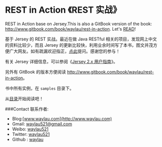 # REST in Action 《REST 实战》

REST in Action base on Jersey.This is also a GitBook version of the book: <http://www.gitbook.com/book/waylau/rest-in-action>.
Let's [READ](SUMMARY.md)!

基于 Jersey 的 REST 实战。最近在做 Java RESTful 相关的项目，发现网上中文的资料比较少，而且 Jersey 的更新比较快，利用业余时间写了本书，图文并茂方便广大网友。如有疏漏欢迎指正，[点此](https://github.com/waylau/rest-in-action/issues)提问。感谢您的参与！

有关 Jersey 详细信息，可以参阅《[Jersey 2.x 用户指南](https://github.com/waylau/Jersey-2.x-User-Guide)》。

另外有 GitBook 的版本方便阅读 <http://www.gitbook.com/book/waylau/rest-in-action>。

书中所有实例，在 `samples` 目录下。

从[目录](SUMMARY.md)开始阅读吧！

###Contact 联系作者:

* Blog:[www.waylau.com](http://www.waylau.com)
* Gmail: [waylau521@gmail.com](mailto:waylau521@gmail.com)
* Weibo: [waylau521](http://weibo.com/waylau521)
* Twitter: [waylau521](https://twitter.com/waylau521)
* Github : [waylau](https://github.com/waylau)
